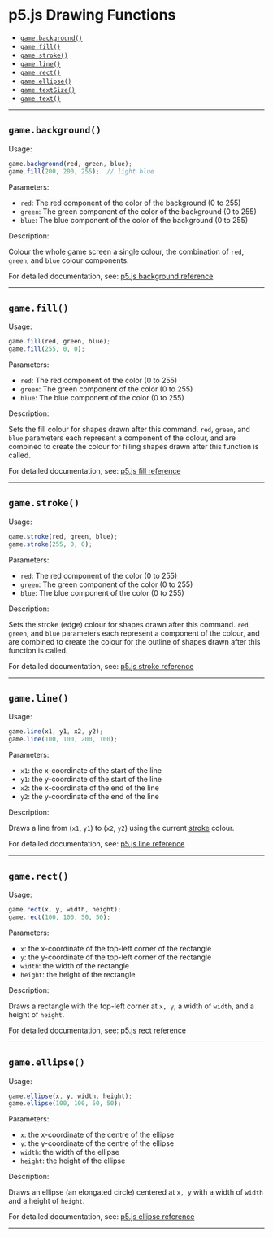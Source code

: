 # p5.js Drawing Functions

 * [`game.background()`](p5/drawing.md#gamebackground)
 * [`game.fill()`](p5/drawing.md#gamefill)
 * [`game.stroke()`](p5/drawing.md#gamefill)
 * [`game.line()`](p5/drawing.md#gameline)
 * [`game.rect()`](p5/drawing.md#gamerect)
 * [`game.ellipse()`](p5/drawing.md#gameellipse)
 * [`game.textSize()`](p5/drawing.md#gametextsize)
 * [`game.text()`](p5/drawing.md#gametext)

-----


## `game.background()`

Usage:

```javascript
game.background(red, green, blue);
game.fill(200, 200, 255);  // light blue
```

Parameters:

 - `red`: The red component of the color of the background (0 to 255)
 - `green`: The green component of the color of the background (0 to 255)
 - `blue`: The blue component of the color of the background (0 to 255)

Description:

Colour the whole game screen a single colour, the combination of `red`,
`green`, and `blue` colour components.

For detailed documentation, see:
[p5.js background reference](https://p5js.org/reference/#/p5/background)


-----


## `game.fill()`

Usage:

```javascript
game.fill(red, green, blue);
game.fill(255, 0, 0);
```

Parameters:

 - `red`: The red component of the color (0 to 255)
 - `green`: The green component of the color (0 to 255)
 - `blue`: The blue component of the color (0 to 255)

Description:

Sets the fill colour for shapes drawn after this command.
`red`, `green`, and `blue` parameters each represent a component of
the colour, and are combined to create the colour for filling
shapes drawn after this function is called.

For detailed documentation, see:
[p5.js fill reference](https://p5js.org/reference/#/p5/fill)


-----


## `game.stroke()`

Usage:

```javascript
game.stroke(red, green, blue);
game.stroke(255, 0, 0);
```

Parameters:

 - `red`: The red component of the color (0 to 255)
 - `green`: The green component of the color (0 to 255)
 - `blue`: The blue component of the color (0 to 255)

Description:

Sets the stroke (edge) colour for shapes drawn after this command.
`red`, `green`, and `blue` parameters each represent a component of
the colour, and are combined to create the colour for the outline of
shapes drawn after this function is called.

For detailed documentation, see:
[p5.js stroke reference](https://p5js.org/reference/#/p5/stroke)


-----


## `game.line()`

Usage:

```javascript
game.line(x1, y1, x2, y2);
game.line(100, 100, 200, 100);
```

Parameters:

 - `x1`: the x-coordinate of the start of the line
 - `y1`: the y-coordinate of the start of the line
 - `x2`: the x-coordinate of the end of the line
 - `y2`: the y-coordinate of the end of the line
 
Description:

Draws a line from (`x1`, `y1`) to (`x2`, `y2`) using the current
[stroke](#gamestroke) colour.

For detailed documentation, see:
[p5.js line reference](https://p5js.org/reference/#/p5/line)


-----


## `game.rect()`

Usage:

```javascript
game.rect(x, y, width, height);
game.rect(100, 100, 50, 50);
```

Parameters:

 - `x`: the x-coordinate of the top-left corner of the rectangle
 - `y`: the y-coordinate of the top-left corner of the rectangle
 - `width`: the width of the rectangle
 - `height`: the height of the rectangle
 
Description:

Draws a rectangle with the top-left corner at `x, y`, a width of `width`,
and a height of `height`.

For detailed documentation, see:
[p5.js rect reference](https://p5js.org/reference/#/p5/rect)


-----


## `game.ellipse()`

Usage:

```javascript
game.ellipse(x, y, width, height);
game.ellipse(100, 100, 50, 50);
```

Parameters:

 - `x`: the x-coordinate of the centre of the ellipse
 - `y`: the y-coordinate of the centre of the ellipse
 - `width`: the width of the ellipse
 - `height`: the height of the ellipse
 
Description:

Draws an ellipse (an elongated circle) centered at `x, y` with a width of `width`
and a height of `height`.

For detailed documentation, see:
[p5.js ellipse reference](https://p5js.org/reference/#/p5/ellipse)


-----
